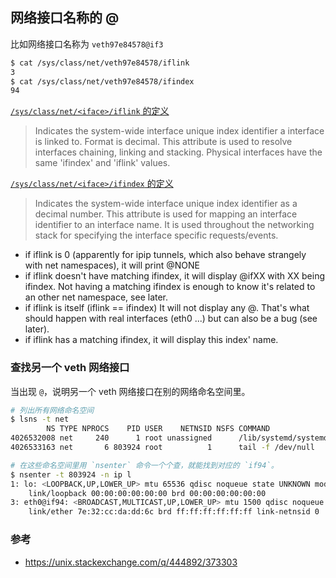 ## 网络接口名称的 @

比如网络接口名称为 `veth97e84578@if3`

```sh
$ cat /sys/class/net/veth97e84578/iflink
3
$ cat /sys/class/net/veth97e84578/ifindex
94
```

[`/sys/class/net/<iface>/iflink` 的定义](https://github.com/torvalds/linux/blob/v5.16-rc4/Documentation/ABI/testing/sysfs-class-net#L199)

> Indicates the system-wide interface unique index identifier a interface is linked to.
> Format is decimal. This attribute is used to resolve interfaces chaining, linking and stacking.
> Physical interfaces have the same 'ifindex' and 'iflink' values.

[`/sys/class/net/<iface>/ifindex` 的定义](https://github.com/torvalds/linux/blob/v5.16-rc4/Documentation/ABI/testing/sysfs-class-net#L188)

> Indicates the system-wide interface unique index identifier as a decimal number.
> This attribute is used for mapping an interface identifier to an interface name.
> It is used throughout the networking stack for specifying the interface specific requests/events.

- if iflink is 0 (apparently for ipip tunnels, which also behave strangely with net namespaces), it will print @NONE
- if iflink doesn't have matching ifindex, it will display @ifXX with XX being ifindex. Not having a matching ifindex is enough to know it's related to an other net namespace, see later.
- if iflink is itself (iflink == ifindex) It will not display any @. That's what should happen with real interfaces (eth0 ...) but can also be a bug (see later).
- if iflink has a matching ifindex, it will display this index' name.

### 查找另一个 veth 网络接口

当出现 `@`，说明另一个 veth 网络接口在别的网络命名空间里。

```sh
# 列出所有网络命名空间
$ lsns -t net
        NS TYPE NPROCS    PID USER    NETNSID NSFS COMMAND
4026532008 net     240      1 root unassigned      /lib/systemd/systemd --system --deserialize 39
4026533163 net       6 803924 root          1      tail -f /dev/null

# 在这些命名空间里用 `nsenter` 命令一个个查，就能找到对应的 `if94`。
$ nsenter -t 803924 -n ip l
1: lo: <LOOPBACK,UP,LOWER_UP> mtu 65536 qdisc noqueue state UNKNOWN mode DEFAULT group default qlen 1000
    link/loopback 00:00:00:00:00:00 brd 00:00:00:00:00:00
3: eth0@if94: <BROADCAST,MULTICAST,UP,LOWER_UP> mtu 1500 qdisc noqueue state UP mode DEFAULT group default
    link/ether 7e:32:cc:da:dd:6c brd ff:ff:ff:ff:ff:ff link-netnsid 0
```

### 参考

- https://unix.stackexchange.com/q/444892/373303

